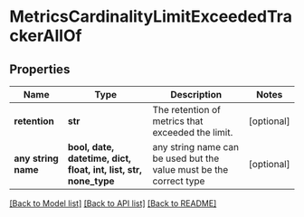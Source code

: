 # MetricsCardinalityLimitExceededTrackerAllOf


## Properties
Name | Type | Description | Notes
------------ | ------------- | ------------- | -------------
**retention** | **str** | The retention of metrics that exceeded the limit. | [optional] 
**any string name** | **bool, date, datetime, dict, float, int, list, str, none_type** | any string name can be used but the value must be the correct type | [optional]

[[Back to Model list]](../README.md#documentation-for-models) [[Back to API list]](../README.md#documentation-for-api-endpoints) [[Back to README]](../README.md)


